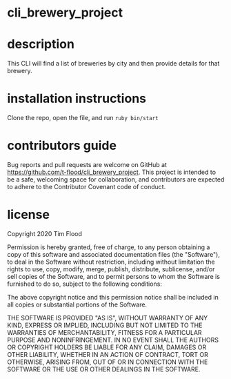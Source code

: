 # cli_brewery_project

# description
This CLI will find a list of breweries by city and then provide details for that brewery.

# installation instructions
Clone the repo, open the file, and run `ruby bin/start`

# contributors guide
Bug reports and pull requests are welcome on GitHub at https://github.com/t-flood/cli_brewery_project. This project is intended to be a safe, welcoming space for collaboration, and contributors are expected to adhere to the Contributor Covenant code of conduct.

# license
Copyright 2020 Tim Flood

Permission is hereby granted, free of charge, to any person obtaining a copy of this software and associated documentation files (the "Software"), to deal in the Software without restriction, including without limitation the rights to use, copy, modify, merge, publish, distribute, sublicense, and/or sell copies of the Software, and to permit persons to whom the Software is furnished to do so, subject to the following conditions:

The above copyright notice and this permission notice shall be included in all copies or substantial portions of the Software.

THE SOFTWARE IS PROVIDED "AS IS", WITHOUT WARRANTY OF ANY KIND, EXPRESS OR IMPLIED, INCLUDING BUT NOT LIMITED TO THE WARRANTIES OF MERCHANTABILITY, FITNESS FOR A PARTICULAR PURPOSE AND NONINFRINGEMENT. IN NO EVENT SHALL THE AUTHORS OR COPYRIGHT HOLDERS BE LIABLE FOR ANY CLAIM, DAMAGES OR OTHER LIABILITY, WHETHER IN AN ACTION OF CONTRACT, TORT OR OTHERWISE, ARISING FROM, OUT OF OR IN CONNECTION WITH THE SOFTWARE OR THE USE OR OTHER DEALINGS IN THE SOFTWARE.
